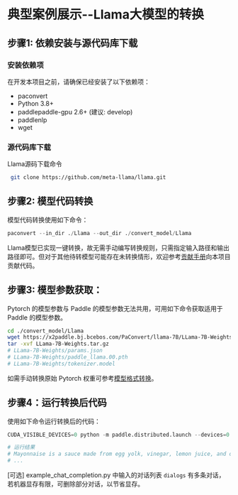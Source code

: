 # 典型案例展示--Llama大模型的转换

## 步骤1: 依赖安装与源代码库下载

### 安装依赖项

在开发本项目之前，请确保已经安装了以下依赖项：
- paconvert
- Python 3.8+
- paddlepaddle-gpu 2.6+ (建议: develop)
- paddlenlp
- wget

### 源代码库下载

Llama源码下载命令
```bash
 git clone https://github.com/meta-llama/llama.git
```

## 步骤2: 模型代码转换

模型代码转换使用如下命令：

```python
paconvert --in_dir ./Llama --out_dir ./convert_model/Llama
```
Llama模型已实现一键转换，故无需手动编写转换规则，只需指定输入路径和输出路径即可。但对于其他待转模型可能存在未转换情形，欢迎参考[贡献手册](https://github.com/PaddlePaddle/PaConvert/blob/master/docs/CONTRIBUTING.md)向本项目贡献代码。

## 步骤3: 模型参数获取：

Pytorch 的模型参数与 Paddle 的模型参数无法共用，可用如下命令获取适用于 Paddle 的模型参数。

```bash
cd ./convert_model/Llama
wget https://x2paddle.bj.bcebos.com/PaConvert/llama-7B/LLama-7B-Weights.tar.gz
tar -xvf LLama-7B-Weights.tar.gz
# LLama-7B-Weights/params.json
# LLama-7B-Weights/paddle_llama.00.pth
# LLama-7B-Weights/tokenizer.model
```

如需手动转换原始 Pytorch 权重可参考[模型格式转换](https://github.com/PaddlePaddle/PaddleNLP/blob/develop/docs/en/community/contribute_models/convert_pytorch_to_paddle.rst)。


## 步骤4：运行转换后代码

使用如下命令运行转换后的代码：
```python
CUDA_VISIBLE_DEVICES=0 python -m paddle.distributed.launch --devices=0 ./example_chat_completion.py --ckpt_dir ./LLama-7B-Weights --tokenizer_path ./LLama-7B-Weights/tokenizer.model --max_seq_len 64

# 运行结果
# Mayonnaise is a sauce made from egg yolk, vinegar, lemon juice, and oil.
# ...

```
[可选] example_chat_completion.py 中输入的对话列表 `dialogs` 有多条对话，若机器显存有限，可删除部分对话，以节省显存。
